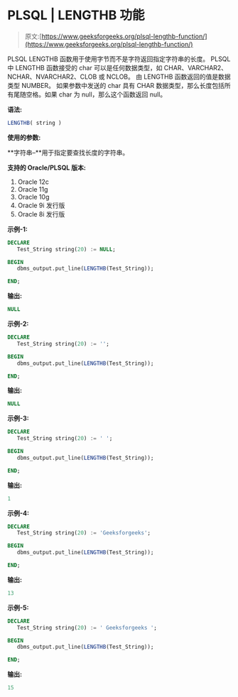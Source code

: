 # PLSQL | LENGTHB 功能

> 原文:[https://www.geeksforgeeks.org/plsql-lengthb-function/](https://www.geeksforgeeks.org/plsql-lengthb-function/)

PLSQL LENGTHB 函数用于使用字节而不是字符返回指定字符串的长度。
PLSQL 中 LENGTHB 函数接受的 char 可以是任何数据类型，如 CHAR、VARCHAR2、NCHAR、NVARCHAR2、CLOB 或 NCLOB。
由 LENGTHB 函数返回的值是数据类型 NUMBER。
如果参数中发送的 char 具有 CHAR 数据类型，那么长度包括所有尾随空格。如果 char 为 null，那么这个函数返回 null。

**语法:**

```sql
LENGTHB( string )
```

**使用的参数:**

**字符串–**用于指定要查找长度的字符串。

**支持的 Oracle/PLSQL 版本:**

1.  Oracle 12c
2.  Oracle 11g
3.  Oracle 10g
4.  Oracle 9i 发行版
5.  Oracle 8i 发行版

**示例-1:**

```sql
DECLARE 
   Test_String string(20) := NULL;

BEGIN 
   dbms_output.put_line(LENGTHB(Test_String)); 

END;    
```

**输出:**

```sql
NULL 
```

**示例-2:**

```sql
DECLARE 
   Test_String string(20) := '';

BEGIN 
   dbms_output.put_line(LENGTHB(Test_String)); 

END;    
```

**输出:**

```sql
NULL 
```

**示例-3:**

```sql
DECLARE 
   Test_String string(20) := ' ';

BEGIN 
   dbms_output.put_line(LENGTHB(Test_String)); 

END;    
```

**输出:**

```sql
1 
```

**示例-4:**

```sql
DECLARE 
   Test_String string(20) := 'Geeksforgeeks';

BEGIN 
   dbms_output.put_line(LENGTHB(Test_String)); 

END;     
```

**输出:**

```sql
13 
```

**示例-5:**

```sql
DECLARE 
   Test_String string(20) := ' Geeksforgeeks ';

BEGIN 
   dbms_output.put_line(LENGTHB(Test_String)); 

END;     
```

**输出:**

```sql
15 
```